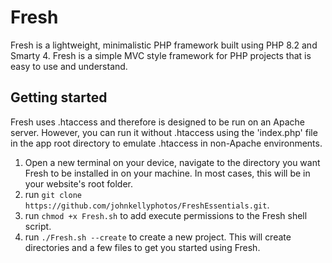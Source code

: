 # Fresh

Fresh is a lightweight, minimalistic PHP framework built using PHP 8.2 and Smarty 4. Fresh is a simple MVC style framework for PHP projects that is easy to use and understand.

## Getting started

Fresh uses .htaccess and therefore is designed to be run on an Apache server. However, you can run it without .htaccess using the 'index.php' file in the app root directory to emulate .htaccess in non-Apache environments.

1. Open a new terminal on your device, navigate to the directory you want Fresh to be installed in on your machine. In most cases, this will be in your website's root folder.
2. run `git clone https://github.com/johnkellyphotos/FreshEssentials.git`.
3. run `chmod +x Fresh.sh` to add execute permissions to the Fresh shell script.
4. run `./Fresh.sh --create` to create a new project. This will create directories and a few files to get you started using Fresh.
